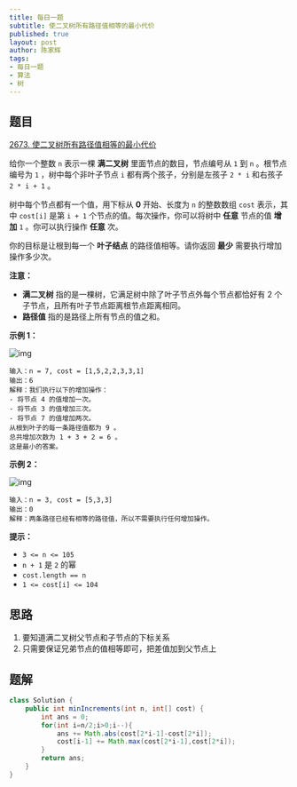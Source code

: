 ```yaml
---
title: 每日一题
subtitle: 使二叉树所有路径值相等的最小代价
published: true
layout: post
author: 陈家辉
tags:
- 每日一题
- 算法
- 树
---
```


## 题目

[2673. 使二叉树所有路径值相等的最小代价](https://leetcode.cn/problems/make-costs-of-paths-equal-in-a-binary-tree/)

给你一个整数 `n` 表示一棵 **满二叉树** 里面节点的数目，节点编号从 `1` 到 `n` 。根节点编号为 `1` ，树中每个非叶子节点 `i` 都有两个孩子，分别是左孩子 `2 * i` 和右孩子 `2 * i + 1` 。

树中每个节点都有一个值，用下标从 **0** 开始、长度为 `n` 的整数数组 `cost` 表示，其中 `cost[i]` 是第 `i + 1` 个节点的值。每次操作，你可以将树中 **任意** 节点的值 **增加** `1` 。你可以执行操作 **任意** 次。

你的目标是让根到每一个 **叶子结点** 的路径值相等。请你返回 **最少** 需要执行增加操作多少次。

**注意：**

- **满二叉树** 指的是一棵树，它满足树中除了叶子节点外每个节点都恰好有 2 个子节点，且所有叶子节点距离根节点距离相同。
- **路径值** 指的是路径上所有节点的值之和。

 

**示例 1：**

![img](https://assets.leetcode.com/uploads/2023/04/04/binaryytreeedrawio-4.png)

```
输入：n = 7, cost = [1,5,2,2,3,3,1]
输出：6
解释：我们执行以下的增加操作：
- 将节点 4 的值增加一次。
- 将节点 3 的值增加三次。
- 将节点 7 的值增加两次。
从根到叶子的每一条路径值都为 9 。
总共增加次数为 1 + 3 + 2 = 6 。
这是最小的答案。
```

**示例 2：**

![img](https://assets.leetcode.com/uploads/2023/04/04/binaryytreee2drawio.png)

```
输入：n = 3, cost = [5,3,3]
输出：0
解释：两条路径已经有相等的路径值，所以不需要执行任何增加操作。
```

 

**提示：**

- `3 <= n <= 105`
- `n + 1` 是 `2` 的幂
- `cost.length == n`
- `1 <= cost[i] <= 104`

## 思路

1. 要知道满二叉树父节点和子节点的下标关系
2. 只需要保证兄弟节点的值相等即可，把差值加到父节点上

## 题解

```java
class Solution {
    public int minIncrements(int n, int[] cost) {
        int ans = 0;
        for(int i=n/2;i>0;i--){
            ans += Math.abs(cost[2*i-1]-cost[2*i]);
            cost[i-1] += Math.max(cost[2*i-1],cost[2*i]);
        }
        return ans;
    }
}
```

